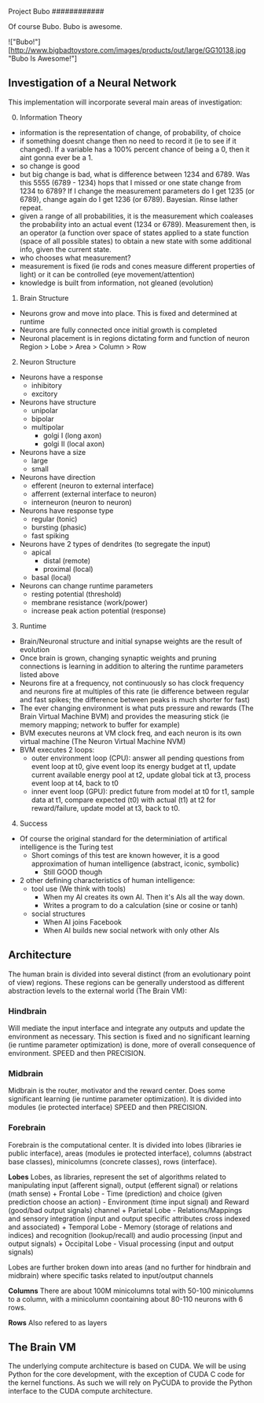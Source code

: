 Project Bubo
############

Of course Bubo.  Bubo is awesome.

!["Bubo!"][http://www.bigbadtoystore.com/images/products/out/large/GG10138.jpg "Bubo Is Awesome!"]

Investigation of a Neural Network
--------------------------------------

This implementation will incorporate several main areas of investigation:

0) Information Theory
  - information is the representation of change, of probability, of choice
  - if something doesnt change then no need to record it (ie to see if it changed).  If a variable has a 100% percent chance of being a 0, then it aint gonna ever be a 1.
  - so change is good
  - but big change is bad, what is difference between 1234 and 6789.  Was this 5555 (6789 - 1234) hops that I missed or one state change from 1234 to 6789?
  If I change the measurement parameters do I get 1235 (or 6789), change again do I get 1236 (or 6789).  Bayesian.  Rinse lather repeat.
  - given a range of all probabilities, it is the measurement which coaleases the probability into an actual event (1234 or 6789).  Measurement then, is an operator (a function over space of states applied to a state function (space of all possible states) to obtain a new state with some additional info, given the current state.
  - who chooses what measurement?
  - measurement is fixed (ie rods and cones measure different properties of light) or it can be controlled (eye movement/attention)
  - knowledge is built from information, not gleaned (evolution)
1) Brain Structure
  - Neurons grow and move into place.  This is fixed and determined at runtime
  - Neurons are fully connected once initial growth is completed
  - Neuronal placement is in regions dictating form and function of neuron
      Region > Lobe > Area > Column > Row

2) Neuron Structure
  - Neurons have a response
    + inhibitory
    + excitory
  - Neurons have structure
      + unipolar
      + bipolar
      + multipolar
        * golgi I (long axon)
        * golgi II (local axon)
  - Neurons have a size
    + large
    + small
  - Neurons have direction
    + efferent (neuron to external interface)
    + afferrent (external interface to neuron)
    + interneuron (neuron to neuron)
  - Neurons have response type
    + regular (tonic)
    + bursting (phasic)
    + fast spiking
  - Neurons have 2 types of dendrites (to segregate the input)
    + apical
      * distal (remote)
      * proximal (local)
    + basal (local)
  - Neurons can change runtime parameters
    + resting potential (threshold)
    + membrane resistance (work/power)
    + increase peak action potential (response)

3) Runtime
  - Brain/Neuronal structure and initial synapse weights are the result of evolution
  - Once brain is grown, changing synaptic weights and pruning connections is learning in addition to altering the runtime parameters listed above
  - Neurons fire at a frequency, not continuously so has clock frequency and neurons fire at multiples of this rate (ie difference between regular and fast spikes; the difference between peaks is much shorter for fast)
  - The ever changing environment is what puts pressure and rewards (The Brain Virtual Machine BVM) and provides the measuring stick (ie memory mapping; network to buffer for example)
  - BVM executes neurons at VM clock freq, and each neuron is its own virtual machine (The Neuron Virtual Machine NVM)
  - BVM executes 2 loops:
    + outer environment loop (CPU): answer all pending questions from event loop at t0, give event loop its energy budget at t1, update current available energy pool at t2, update global tick at t3, process event loop at t4, back to t0
    + inner event loop (GPU): predict future from model at t0 for t1, sample data at t1, compare expected (t0) with actual (t1) at t2 for reward/failure, update model at t3, back to t0.

4) Success
  - Of course the original standard for the determiniation of artifical intelligence is the Turing test
    + Short comings of this test are known however, it is a good approximation of human intelligence (abstract, iconic, symbolic)
      * Still GOOD though
  - 2 other defining characteristics of human intelligence:
    + tool use (We think with tools)
      * When my AI creates its own AI.  Then it's AIs all the way down.
      * Writes a program to do a calculation (sine or cosine or tanh)
    + social structures
      * When AI joins Facebook
      * When AI builds new social network with only other AIs

Architecture
------------

The human brain is divided into several distinct (from an evolutionary point of view) regions.  These regions can be generally understood as different abstraction levels to the external world (The Brain VM):

### Hindbrain
Will mediate the input interface and integrate any outputs and update the environment as necessary.  This section is fixed and no significant learning (ie runtime parameter optimization) is done, more of overall consequence of environment. SPEED and then PRECISION.

### Midbrain
Midbrain is the router, motivator and the reward center.  Does some significant learning (ie runtime parameter optimization). It is divided into modules (ie protected interface) SPEED and then PRECISION.

### Forebrain
Forebrain is the computational center.  It is divided into lobes (libraries ie public interface), areas (modules ie protected interface), columns (abstract base classes), minicolumns (concrete classes), rows (interface).  

  **Lobes**
  Lobes, as libraries, represent the set of algorithms related to manipulating  input (afferent signal), output (efferent signal) or relations (math sense)
    + Frontal Lobe - Time (prediction) and choice (given prediction choose an action) - Environment (time input signal) and Reward (good/bad output signals) channel
    + Parietal Lobe - Relations/Mappings and sensory integration (input and output specific attributes cross indexed and associated)
    + Temporal Lobe - Memory (storage of relations and indices) and recognition (lookup/recall) and audio processing (input and output signals)
    + Occipital Lobe - Visual processing (input and output signals)

  Lobes are further broken down into areas (and no further for hindbrain and midbrain) where specific tasks related to input/output channels

  **Columns**
  There are about 100M minicolumns total with 50-100 minicolumns to a column, with a minicolumn coontaining about 80-110 neurons with 6 rows.

  **Rows**
  Also refered to as layers

The Brain VM
-------------

The underlying compute architecture is based on CUDA.  We will be using Python for the core development, with the exception of CUDA C code for the kernel functions.  As such we will rely on PyCUDA to provide the Python interface to the CUDA compute architecture.

